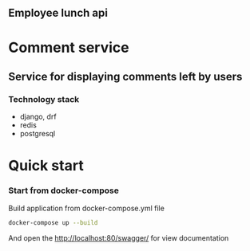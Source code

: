 ## Employee lunch api
# Comment service
## Service for displaying comments left by users

### Technology stack
 - django, drf
 - redis
 - postgresql

# Quick start
### Start from docker-compose

Build application from docker-compose.yml file
```bash
docker-compose up --build
```

And open the <http://localhost:80/swagger/> for view documentation

